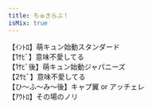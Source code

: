 ```yaml
---
title: ちゅきらぶ！
isMix: true
---
```


【ｲﾝﾄﾛ】萌キュン始動スタンダード<br />
【1ｻﾋﾞ】意味不愛してる<br />
【1ｻﾋﾞ後】萌キュン始動ジャパニーズ<br />
【2ｻﾋﾞ】意味不愛してる<br />
【ひ〜ふ〜み〜後】キャプ翼 or アッチェレ<br />
【ｱｳﾄﾛ】その場のノリ<br />
